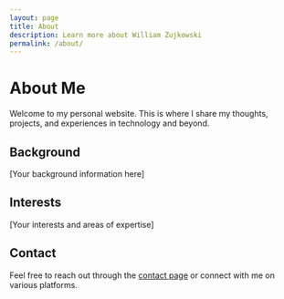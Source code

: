 ```yaml
---
layout: page
title: About
description: Learn more about William Zujkowski
permalink: /about/
---
```


# About Me

Welcome to my personal website. This is where I share my thoughts, projects, and experiences in technology and beyond.

## Background

[Your background information here]

## Interests

[Your interests and areas of expertise]

## Contact

Feel free to reach out through the [contact page](/contact/) or connect with me on various platforms.
